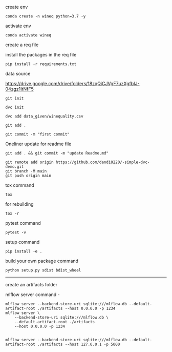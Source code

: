 create env

```
conda create -n wineq python=3.7 -y
```

activate env
```
conda activate wineq
```

create a req file

install the packages in the req file
```
pip install -r requirements.txt
```
data source

https://drive.google.com/drive/folders/18zqQiCJVgF7uzXgfbIJ-04zgz1ItNfF5

```
git init
```
```
dvc init
```
```
dvc add data_given/winequality.csv
```
```
git add .
```

```
git commit -m "first commit"
```
Oneliner update for readme file
```
git add . && git commit -m "update Readme.md"
```

```
git remote add origin https://github.com/dandi0220/-simple-dvc-demo.git
git branch -M main
git push origin main
```

tox command  
```
tox
```
for rebuilding  
```
tox -r
```
pytest command 
```
pytest -v
```

setup command
```
pip install -e .
```
build your own package command
```
python setup.py sdist bdist_wheel
```
---
create an artifacts folder

mlflow server command -
```
mlflow server --backend-store-uri sqlite:///mlflow.db --default-artifact-root ./artifacts --host 0.0.0.0 -p 1234
mlflow server \
    --backend-store-uri sqlite:///mlflow.db \
    --default-artifact-root ./artifacts 
    --host 0.0.0.0 -p 1234


mlflow server --backend-store-uri sqlite:///mlflow.db --default-artifact-root ./artifacts --host 127.0.0.1 -p 5000
```

